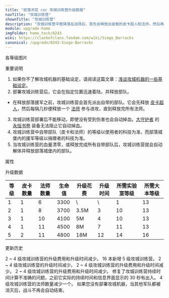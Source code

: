 ```yaml
---
title: "部落冲突 coc 攻城训练营升级数据"
navTitle: "攻城训练营"
shownTitle: "攻城训练营"
description: "攻城训练营平稳降落在战场后，首先会释放出装载的皮卡超人和法师，然后再释放出部落援军。想知道攻城训练营为什么能塞得下这么多部队？天机不可泄露，你还是不知道比较好。"
module: upgrade-home
imgFolder: home_tech/0243
wiki: https://clashofclans.fandom.com/wiki/Siege_Barracks
canonical: /upgrade/0243-Siege-Barracks
---
```


<UnitInfo :folder="$frontmatter.imgFolder" imgSrc="Siege_Barracks.png" :imgAlt="$frontmatter.navTitle" :description="$frontmatter.description" />

<SmallTitle>各等级图片</SmallTitle>

<Panel>
    <UnitImgGroup title="常规模型" :folder="$frontmatter.imgFolder">
        <UnitImg imgTitle="1 级" imgSrc="Siege_Barracks1.png" />
        <UnitImg imgTitle="2 级" imgSrc="Siege_Barracks2.png" />
        <UnitImg imgTitle="3 级" imgSrc="Siege_Barracks3.png" />
        <UnitImg imgTitle="4 级" imgSrc="Siege_Barracks4.png" />
        <UnitImg imgTitle="5 级" imgSrc="Siege_Barracks5.png" />
    </UnitImgGroup>
    <UnitImgGroup title="正在降落的攻城训练营" :folder="$frontmatter.imgFolder">
        <UnitImg imgTitle="1 级" imgSrc="Parachute_Barracks1.png" />
        <UnitImg imgTitle="2 级" imgSrc="Parachute_Barracks2.png" />
        <UnitImg imgTitle="3 级" imgSrc="Parachute_Barracks3.png" />
        <UnitImg imgTitle="4 级" imgSrc="Parachute_Barracks4.png" />
        <UnitImg imgTitle="5 级" imgSrc="Parachute_Barracks5.png" />
    </UnitImgGroup>
</Panel>

<SmallTitle>重要说明</SmallTitle>

1. 如果你不了解攻城机器的基础设定，请阅读这篇文章：[浅谈攻城机器的一些基础设定](/p/6912)。
2. 部署攻城训练营后，它会在指定位置迅速着陆，并释放部队。
  - 在释放部落援军之前，攻城训练营会首先派出自带的部队。它会先释放 [皮卡超人](/upgrade/0009-P.E.K.K.A)，然后每隔几秒便释放一个 [法师](/upgrade/0006-Wizard) 参与进攻，直到释放完所有法师。
3. 攻城训练营部署后不能移动，即使没有受到伤害也会自动掉血。[大守护者](/upgrade/0202-Grand-Warden) 的 [永恒书卷](/upgrade/0780-Eternal-Tome) 装备无法阻止它自动掉血。
4. 攻城训练营中自带部队（皮卡和法师）的等级以使用者的科技为准，而部落城堡内的援军等级以捐赠者的科技为准。
5. 当攻城训练营的血量清零，或释放完成所有自带部队后，攻城训练营就会自动解体并释放部落城堡内的部队。

<SmallTitle>属性</SmallTitle>

<UnitProperties>
    <UnitProperty pKey="攻击方式" pValue="部署后生成额外部队" />
    <UnitProperty pKey="部队最长生存时间" pValue="30 秒" />
    <UnitProperty pKey="移动速度" pValue="0 (无法移动)" />
    <UnitProperty pKey="所需攻城机器工坊等级" pValue="4" />
    <UnitProperty pKey="所需大本等级" pValue="13" />
    <UnitProperty pKey="建造时间" pValue="1200" trainingSystem="2022" />
</UnitProperties>

<SmallTitle>升级数据</SmallTitle>

<script setup>
const tableExtraInfo = [
    {
        "column": 4,
        "type": "cost",
        "gpClass": "research",
        "icon": "Elixir"
    },
    {
        "column": 5,
        "type": "time",
        "gpClass": "research"
    }
];
</script>

<UnitTable :tableExtraInfo="tableExtraInfo">

| 等级 |  皮卡数量 | 法师数量 | 生命值 | 升级花费|  升级时间  |所需实验室等级|所需大本等级|
| ---- |   ----   |   ----  |  ----  |  ----  |    ----   |    ----     |   ----    |
|   1  |     1    |     6   |  3300  |     \  |     \     |      1      |    13     |
|   2  |     1    |     8   |  3700  |  3.5M  |     3     |     10      |    13     |
|   3  |     1    |    10   |  4100  |    5M  |     4     |     10      |    13     |
|   4  |     1    |    11   |  4500  |    8M  |     7     |     11      |    13     |
|   5  |     2    |    11   |  4800  |   18M  |    12     |     14      |    16     |
</UnitTable>

<SmallTitle>更新历史</SmallTitle>

<Timeline>
    <TimelineItem date="2024/11/25">
        <TimelineRow>2 ~ 4 级攻城训练营的升级费用和升级时间减少。</TimelineRow>
    </TimelineItem>
    <TimelineItem date="2024/02/27">
        <TimelineRow>16 本新增 5 级攻城训练营。</TimelineRow>
    </TimelineItem>
    <TimelineItem date="2023/12/12">
        <TimelineRow>2 ~ 4 级攻城训练营的升级时间减少。</TimelineRow>
    </TimelineItem>
    <TimelineItem date="2023/06/12">
        <TimelineRow>2 ~ 4 级攻城训练营的升级费用和升级时间减少。</TimelineRow>
    </TimelineItem>
    <TimelineItem date="2022/10/10">
        <TimelineRow>2 ~ 4 级攻城训练营的升级费用和升级时间减少。</TimelineRow>
    </TimelineItem>
    <TimelineItem date="2021/04/12">
        <TimelineRow>修复了攻城训练营持续时间计算不准确的问题，之前它实际的持续时间和信息界面显示的 30 秒有出入。</TimelineRow>
    </TimelineItem>
    <TimelineItem date="2020/10/12">
        <TimelineRow>4 级攻城训练营的法师数量减少一个。</TimelineRow>
        <TimelineRow>如果您没有部署攻城机器，当其他军队都被消灭后，战斗不再会自动结束。</TimelineRow>
    </TimelineItem>
    <TimelineItem :historyBottom="true" />
</Timeline>
